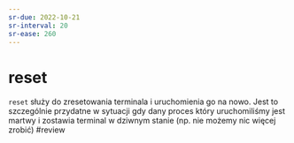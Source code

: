 ```yaml
---
sr-due: 2022-10-21
sr-interval: 20
sr-ease: 260
---
```


# reset
`reset` służy do zresetowania terminala i uruchomienia go na nowo. Jest to szczególnie przydatne w sytuacji gdy dany proces który uruchomiliśmy jest martwy i zostawia terminal w dziwnym stanie (np. nie możemy nic więcej zrobić)
#review